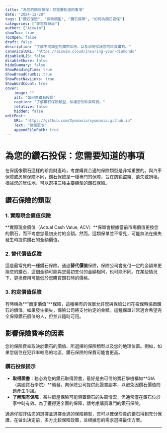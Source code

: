 ```yaml
---
title: "為您的鑽石投保：您需要知道的事項"
date: "2024-12-28"
tags: ["鑽石保險", "保險類型", "鑽石保障", "如何為鑽石投保"]
categories: ["美容與時尚"]
author: ["Aixwim"]
showToc: true
TocOpen: false
draft: false
description: "了解不同類型的鑽石保險，以及如何保護您的珍貴鑽石。"
canonicalURL: "https://aixwim.cloud/insuring-your-diamonds"
disableHLJS: false
disableShare: false
hideSummary: false
ShowReadingTime: true
ShowBreadCrumbs: true
ShowPostNavLinks: true
ShowWordCount: true
cover:
    image: ""
    alt: "如何為鑽石投保"
    caption: "了解鑽石保險類型，保護您的珍貴珠寶。"
    relative: false
    hidden: false
editPost:
    URL: "https://github.com/Xyomania/xyomania.github.io"
    Text: "建議更改"
    appendFilePath: true
---
```


# 為您的鑽石投保：您需要知道的事項

在保護像鑽石這樣的珍貴財產時，考慮購買合適的保險類型是非常重要的。與汽車保險或房屋保險不同，鑽石保險是一種專門的保障，旨在防範盜竊、遺失或損壞。根據您的居住地，可以選擇三種主要類型的鑽石保險。

## 鑽石保險的類型

### 1. **實際現金價值保險**

**實際現金價值（Actual Cash Value, ACV）**保單會根據當前市場價值更換您的鑽石，而不考慮您最初支付的金額。然而，這類保單並不常見，可能無法在損失發生時提供鑽石的全額價值。

### 2. **替代價值保險**

這是最常見的一種鑽石保險。通過**替代價值**保險，保險公司會支付一定的金額來更換您的鑽石，這個金額可能與您最初支付的金額相同，也可能不同。在某些情況下，更換費用可能低於您購買鑽石時的價格。

### 3. **約定價值保險**

有時稱為**“商定價值”**保險，這種稀有的保單允許您與保險公司在投保時協商鑽石的價值。如果發生損失，保險公司將支付約定的金額。這種保單非常適合希望完全保障鑽石價值的人，但並非隨時可用。

## 影響保險費率的因素

您的保險費率取決於鑽石的價值、所選擇的保險類型以及您的地理位置。例如，如果您居住在犯罪率較高的地區，鑽石保險的保費可能會更高。

### 鑽石投保提示

- **取得證書**：務必為您的鑽石取得證書，最好是由可信的寶石學機構如**GIA（美國寶石學院）**頒發。向保險公司提供此證書副本，以避免因鑽石價值問題產生爭議。
- **了解現有保障**：某些房屋保險可能涵蓋鑽石的失竊情況，但通常僅在鑽石位於家中時有效。為了獲得更全面的保障，請考慮購買專門的鑽石保險。

通過仔細評估您的選擇並選擇合適的保險類型，您可以確保珍貴的鑽石得到充分保護。在做出決定前，多方比較保險政策，並根據您的需求選擇最佳方案。

---
